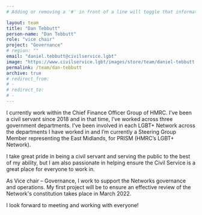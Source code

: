 ```yaml
---
# Adding or removing a '#' in front of a line will toggle that information off and on from being processed. 

layout: team
title: "Dan Tebbutt"
person-name: "Dan Tebbutt"
role: "vice chair"
project: "Governance"
# region: ""
email: "daniel.tebbutt@civilservice.lgbt"
image: "https://www.civilservice.lgbt/images/store/team/daniel-tebbutt.jpg"
permalink: /team/dan-tebbutt
archive: true
# redirect_from: 
# - 
# redirect_to: 
# - 
---
```


I currently work within the Chief Finance Officer Group of HMRC. I’ve been a civil servant since 2018 and in that time, I’ve worked across three government departments. I’ve been involved in each LGBT+ Network across the departments I have worked in and I’m currently a Steering Group Member representing the East Midlands, for PRISM (HMRC’s LGBT+ Network).

I take great pride in being a civil servant and serving the public to the best of my ability, but I am also passionate in helping ensure the Civil Service is a great place for everyone to work in. 

As Vice chair – Governance, I work to support the Networks governance and operations. My first project will be to ensure an effective review of the Network's constitution takes place in March 2022.

I look forward to meeting and working with everyone!
